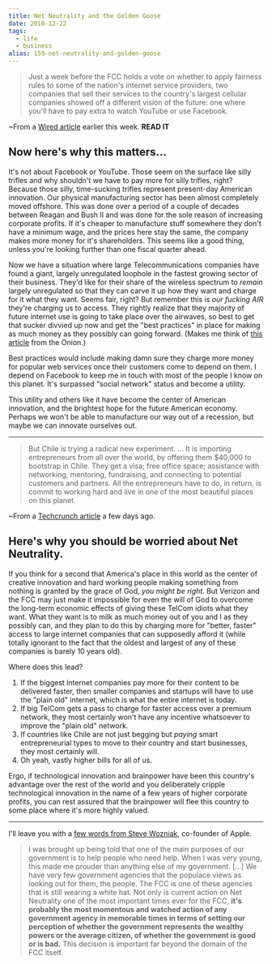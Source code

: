 ```yaml
---
title: Net Neutrality and the Golden Goose
date: 2010-12-22
tags: 
  - life
  - business
alias: 159-net-neutrality-and-golden-goose
---
```


> Just a week before the FCC holds a vote on whether to apply fairness rules to some of the nation's internet service providers, two companies that sell their services to the country's largest cellular companies showed off a different vision of the future: one where you'll have to pay extra to watch YouTube or use Facebook.

~From a [Wired article](http://www.wired.com/epicenter/2010/12/carriers-net-neutrality-tiers/ "Mobile Carriers Dream of Charging per Page | Epicenter | Wired.com") earlier this week. **READ IT**

## Now here's why this matters...

It's not about Facebook or YouTube. Those seem on the surface like silly trifles and why shouldn't we have to pay more for silly trifles, right? Because those silly, time-sucking trifles represent present-day American innovation. Our physical manufacturing sector has been almost completely moved offshore. This was done over a period of a couple of decades between Reagan and Bush II and was done for the sole reason of increasing corporate profits. If it's cheaper to manufacture stuff somewhere they don't have a minimum wage, and the prices here stay the same, the company makes more money for it's shareholders. This seems like a good thing, unless you're looking further than one fiscal quarter ahead.

Now we have a situation where large Telecommunications companies have found a giant, largely unregulated loophole in the fastest growing sector of their business. They'd like for their share of the wireless spectrum to _remain_ largely unregulated so that they can carve it up how they want and charge for it what they want. Seems fair, right? But remember this is _our fucking AIR_ they're charging us to access. They rightly realize that they majority of future internet use is going to take place over the airwaves, so best to get that sucker divvied up now and get the "best practices" in place for making as much money as they possibly can going forward. (Makes me think of [this article](http://www.theonion.com/articles/american-people-hire-highpowered-lobbyist-to-push,18204/ "American People Hire High-Powered Lobbyist To Push Interests In Congress - The Onion - America's Finest News Source") from the Onion.)

Best practices would include making damn sure they charge more money for popular web services once their customers come to depend on them. I depend on Facebook to keep me in touch with most of the people I know on this planet. It's surpassed "social network" status and become a utility.

This utility and others like it have become the center of American innovation, and the brightest hope for the future American economy. Perhaps we won't be able to manufacture our way out of a recession, but maybe we can innovate ourselves out.

------

> But Chile is trying a radical new experiment. ... It is importing entrepreneurs from all over the world, by offering them $40,000 to bootstrap in Chile. They get a visa; free office space; assistance with networking, mentoring, fundraising, and connecting to potential customers and partners. All the entrepreneurs have to do, in return, is commit to working hard and live in one of the most beautiful places on this planet.

~From a [Techcrunch article](http://techcrunch.com/2010/12/18/chile%E2%80%99s-grand-innovation-experiment/ "Chile's Grand Innovation Experiment") a few days ago.

## Here's why you should be worried about Net Neutrality.

If you think for a second that America's place in this world as the center of creative innovation and hard working people making something from nothing is granted by the grace of God, _you might be right_. But Verizon and the FCC may just make it impossible for even the will of God to overcome the long-term economic effects of giving these TelCom idiots what they want. What they want is to milk as much money out of you and I as they possibly can, and they plan to do this by charging more for "better, faster" access to large internet companies that can supposedly afford it (while totally ignorant to the fact that the oldest and largest of any of these companies is barely 10 years old).

Where does this lead?

1. If the biggest internet companies pay more for their content to be delivered faster, then smaller companies and startups will have to use the "plain old" internet, which is what the entire internet is today. 
2. If big TelCom gets a pass to charge for faster access over a premium network, they most certainly won't have any incentive whatsoever to improve the "plain old" network. 
3. If countries like Chile are not just begging but _paying_ smart entrepreneurial types to move to their country and start businesses, they most certainly will.
4. Oh yeah, vastly higher bills for all of us.

Ergo, if technological innovation and brainpower have been this country's advantage over the rest of the world and you deliberately cripple technological innovation in the name of a few years of higher corporate profits, you can rest assured that the brainpower will flee this country to some place where it's more highly valued.

------

I'll leave you with a [few words from Steve Wozniak](http://www.theatlantic.com/technology/archive/2010/12/steve-wozniak-to-the-fcc-keep-the-internet-free/68294/ "Steve Wozniak to the FCC: Keep the Internet Free - Steve Wozniak - Technology - The Atlantic"), co-founder of Apple.

> I was brought up being told that one of the main purposes of our government is to help people who need help. When I was very young, this made me prouder than anything else of my government. [...] We have very few government agencies that the populace views as looking out for them, the people. The FCC is one of these agencies that is still wearing a white hat. Not only is current action on Net Neutrality one of the most important times ever for the FCC, **it's probably the most momentous and watched action of any government agency in memorable times in terms of setting our perception of whether the government represents the wealthy powers or the average citizen, of whether the government is good or is bad.** This decision is important far beyond the domain of the FCC itself.